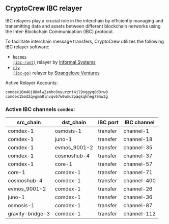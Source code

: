## CryptoCrew IBC relayer
IBC relayers play a crucial role in the interchain by efficiently managing and transmitting data and assets between different blockchain networks using the Inter-Blockchain Communication (IBC) protocol.

To facilitate interchain message transfers, CryptoCrew utilizes the following IBC relayer software: 
- <a href="https://github.com/informalsystems/hermes"><code>hermes (ibc-rust)</code></a> relayer by [Informal Systems](https://github.com/informalsystems)
- <a href="https://github.com/cosmos/relayer"><code>rly (ibc-go)</code></a> relayer by [Strangelove Ventures](https://github.com/strangelove-ventures)

Active Relayer Accounts:
```
comdex16m48j88mlw2smhc8nyurznt4jl9nqgyq0d3rw8
comdex15md2qvgma8lnvqv67w0umu2paqkqkheg79mw3g
```

### Active IBC channels `comdex`:
| src_chain | dst_chain | IBC port | IBC channel |
| --------------- | --------------- | ------------ | ------------------- |
| comdex-1 | osmosis-1 | transfer | channel-1 |
| comdex-1 | juno-1 | transfer | channel-18 |
| comdex-1 | evmos_9001-2 | transfer | channel-35 |
| comdex-1 | cosmoshub-4 | transfer | channel-37 |
| comdex-1 | core-1 | transfer | channel-57 |
| core-1 | comdex-1 | transfer | channel-71 |
| cosmoshub-4 | comdex-1 | transfer | channel-400 |
| evmos_9001-2 | comdex-1 | transfer | channel-26 |
| juno-1 | comdex-1 | transfer | channel-36 |
| osmosis-1 | comdex-1 | transfer | channel-87 |
| gravity-bridge-3 | comdex-1 | transfer | channel-112 |